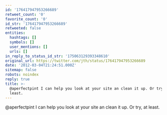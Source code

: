 ```yaml
---
id: '176417947953266689'
retweet_count: '0'
favorite_count: '0'
id_str: '176417947953266689'
retweeted: false
entities:
  hashtags: []
  symbols: []
  user_mentions: []
  urls: []
in_reply_to_status_id_str: '175063129393348610'
original_url: https://twitter.com/jth/status/176417947953266689
date: '2012-03-04T21:24:51.000Z'
sitemap: false
robots: noindex
reply: true
title: >-
  @aperfectpint I can help you look at your site an clean it up. Or try, at
  least.
---
```


@aperfectpint I can help you look at your site an clean it up. Or try, at least.